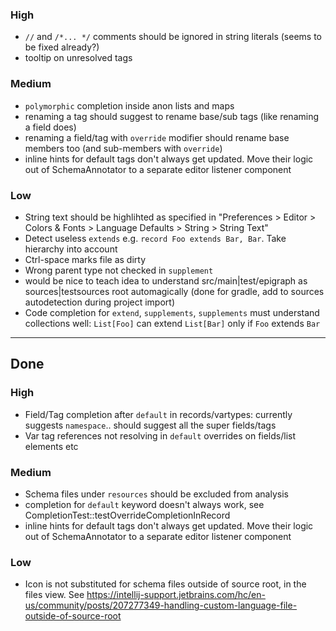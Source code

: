 ### High
- `//` and `/*... */` comments should be ignored in string literals (seems to be fixed already?)
- tooltip on unresolved tags

### Medium
- `polymorphic` completion inside anon lists and maps
- renaming a tag should suggest to rename base/sub tags (like renaming a field does)
- renaming a field/tag with `override` modifier should rename base members too (and sub-members with `override`) 
- inline hints for default tags don't always get updated. Move their logic out of SchemaAnnotator to a separate editor listener component

### Low
- String text should be highlihted as specified in "Preferences > Editor > Colors & Fonts > Language Defaults > String > String Text"
- Detect useless `extends` e.g. `record Foo extends Bar, Bar`. Take hierarchy into account
- Ctrl-space marks file as dirty
- Wrong parent type not checked in `supplement`
- would be nice to teach idea to understand src/main|test/epigraph as sources|testsources root automagically (done for gradle, add to sources autodetection during project import)
- Code completion for `extend`, `supplements`, `supplements` must understand collections well: `List[Foo]` can extend `List[Bar]` only if `Foo` extends `Bar`

----
## Done
### High
- Field/Tag completion after `default` in records/vartypes: currently suggests `namespace`.. should suggest all the super fields/tags
- Var tag references not resolving in `default` overrides on fields/list elements etc

### Medium
- Schema files under `resources` should be excluded from analysis
- completion for `default` keyword doesn't always work, see CompletionTest::testOverrideCompletionInRecord
- inline hints for default tags don't always get updated. Move their logic out of SchemaAnnotator to a separate editor listener component

### Low
- Icon is not substituted for schema files outside of source root, in the files view. See https://intellij-support.jetbrains.com/hc/en-us/community/posts/207277349-handling-custom-language-file-outside-of-source-root
